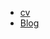 
- [cv](https://docs.google.com/document/d/15Wb5M-BRgVt5deT95ojrPn9Z_yWSMSkHucpmz-ILnAM/edit#heading=h.wqv1t5vx3fme "Google doc cv")
- [Blog](https://surajnegi.com)
